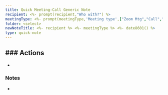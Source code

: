 ```yaml
---
title: Quick Meeting-Call Generic Note
recipient: <%- prompt(recipient,"Who with?") %>
meetingType: <%- prompt(meetingType,'Meeting type',["Zoom Mtg","Call","In-Person","Pitch Mtg"]) %>
folder: <select>
newNoteTitle: <%- recipient %> <%- meetingType %> <%- date8601() %>
type: quick-note 
---
```

## ### Actions
- 
### Notes
- 